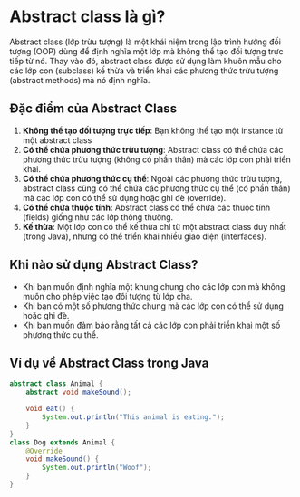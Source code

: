 # Abstract class là gì?

Abstract class (lớp trừu tượng) là một khái niệm trong lập trình hướng đối tượng (OOP) dùng để định nghĩa một lớp mà không thể tạo đối tượng trực tiếp từ nó. Thay vào đó, abstract class được sử dụng làm khuôn mẫu cho các lớp con (subclass) kế thừa và triển khai các phương thức trừu tượng (abstract methods) mà nó định nghĩa.
## Đặc điểm của Abstract Class
1. **Không thể tạo đối tượng trực tiếp**: Bạn không thể tạo một instance từ một abstract class
2. **Có thể chứa phương thức trừu tượng**: Abstract class có thể chứa các phương thức trừu tượng (không có phần thân) mà các lớp con phải triển khai.
3. **Có thể chứa phương thức cụ thể**: Ngoài các phương thức trừu tượng, abstract class cũng có thể chứa các phương thức cụ thể (có phần thân) mà các lớp con có thể sử dụng hoặc ghi đè (override).
4. **Có thể chứa thuộc tính**: Abstract class có thể chứa các thuộc tính (fields) giống như các lớp thông thường.
5. **Kế thừa**: Một lớp con có thể kế thừa chỉ từ một abstract class duy nhất (trong Java), nhưng có thể triển khai nhiều giao diện (interfaces).
## Khi nào sử dụng Abstract Class?
- Khi bạn muốn định nghĩa một khung chung cho các lớp con mà không muốn cho phép việc tạo đối tượng từ lớp cha.
- Khi bạn có một số phương thức chung mà các lớp con có thể sử dụng hoặc ghi đè.
- Khi bạn muốn đảm bảo rằng tất cả các lớp con phải triển khai một số phương thức cụ thể.
## Ví dụ về Abstract Class trong Java
```java
abstract class Animal {
    abstract void makeSound();

    void eat() {
        System.out.println("This animal is eating.");
    }
}
class Dog extends Animal {
    @Override
    void makeSound() {
        System.out.println("Woof");
    }
}
```